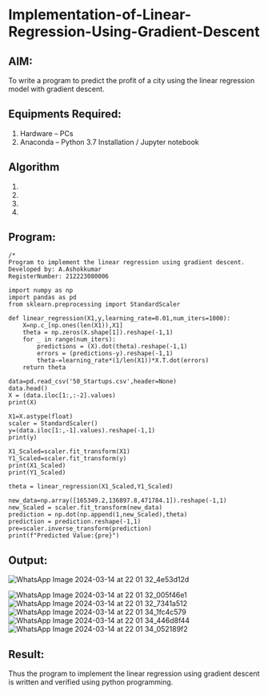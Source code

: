 # Implementation-of-Linear-Regression-Using-Gradient-Descent

## AIM:
To write a program to predict the profit of a city using the linear regression model with gradient descent.

## Equipments Required:
1. Hardware – PCs
2. Anaconda – Python 3.7 Installation / Jupyter notebook

## Algorithm
1. 
2. 
3. 
4. 

## Program:
```
/*
Program to implement the linear regression using gradient descent.
Developed by: A.Ashokkumar 
RegisterNumber: 212223080006

import numpy as np
import pandas as pd
from sklearn.preprocessing import StandardScaler

def linear_regression(X1,y,learning_rate=0.01,num_iters=1000):
    X=np.c_[np.ones(len(X1)),X1]
    theta = np.zeros(X.shape[1]).reshape(-1,1)
    for _ in range(num_iters):
        predictions = (X).dot(theta).reshape(-1,1)
        errors = (predictions-y).reshape(-1,1)
        theta-=learning_rate*(1/len(X1))*X.T.dot(errors)
    return theta
    
data=pd.read_csv('50_Startups.csv',header=None)
data.head()
X = (data.iloc[1:,:-2].values)
print(X)

X1=X.astype(float)
scaler = StandardScaler()
y=(data.iloc[1:,-1].values).reshape(-1,1)
print(y)

X1_Scaled=scaler.fit_transform(X1)
Y1_Scaled=scaler.fit_transform(y)
print(X1_Scaled)
print(Y1_Scaled)

theta = linear_regression(X1_Scaled,Y1_Scaled)

new_data=np.array([165349.2,136897.8,471784.1]).reshape(-1,1)
new_Scaled = scaler.fit_transform(new_data)
prediction = np.dot(np.append(1,new_Scaled),theta)
prediction = prediction.reshape(-1,1)
pre=scaler.inverse_transform(prediction)
print(f"Predicted Value:{pre}") 
```

## Output:
![WhatsApp Image 2024-03-14 at 22 01 32_4e53d12d](https://github.com/Ashokanan/Implementation-of-Linear-Regression-Using-Gradient-Descent/assets/160997973/729963f3-3ee4-440b-b355-fb27551367bc)

![WhatsApp Image 2024-03-14 at 22 01 32_005f46e1](https://github.com/Ashokanan/Implementation-of-Linear-Regression-Using-Gradient-Descent/assets/160997973/dfff6afc-5882-49dd-836b-e925bcd7fe4e)
![WhatsApp Image 2024-03-14 at 22 01 32_7341a512](https://github.com/Ashokanan/Implementation-of-Linear-Regression-Using-Gradient-Descent/assets/160997973/53f638ed-7abb-4c0b-b510-9fab3e7691a3)
![WhatsApp Image 2024-03-14 at 22 01 34_1fc4c579](https://github.com/Ashokanan/Implementation-of-Linear-Regression-Using-Gradient-Descent/assets/160997973/e42a80a5-d788-4a71-94cb-5bbb5c51524d)
![WhatsApp Image 2024-03-14 at 22 01 34_446d8f44](https://github.com/Ashokanan/Implementation-of-Linear-Regression-Using-Gradient-Descent/assets/160997973/193b474f-7e0d-4137-9d25-1c2cec4d9ded)
![WhatsApp Image 2024-03-14 at 22 01 34_052189f2](https://github.com/Ashokanan/Implementation-of-Linear-Regression-Using-Gradient-Descent/assets/160997973/e6230a25-7916-428b-82ea-6bf229dc3862)











## Result:
Thus the program to implement the linear regression using gradient descent is written and verified using python programming.
